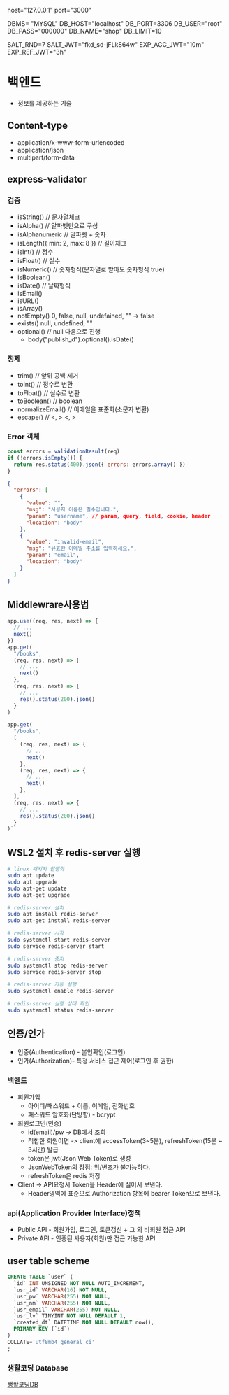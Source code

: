 host="127.0.0.1"
port="3000"

DBMS= "MYSQL"
DB_HOST="localhost"
DB_PORT=3306
DB_USER="root"
DB_PASS="000000"
DB_NAME="shop"
DB_LIMIT=10

SALT_RND=7
SALT_JWT="fkd_sd-jFLk864w"
EXP_ACC_JWT="10m"
EXP_REF_JWT="3h"

# 백엔드

- 정보를 제공하는 기술

## Content-type

- application/x-www-form-urlencoded
- application/json
- multipart/form-data

## express-validator

### 검증

- isString() // 문자열체크
- isAlpha() // 알파벳만으로 구성
- isAlphanumeric // 알파벳 + 숫자
- isLength({ min: 2, max: 8 }) // 길이체크
- isInt() // 정수
- isFloat() // 실수
- isNumeric() // 숫자형식(문자열로 받아도 숫자형식 true)
- isBoolean()
- isDate() // 날짜형식
- isEmail()
- isURL()
- isArray()
- notEmpty() 0, false, null, undefained, "" -> false
- exists() null, undefined, ""
- optional() // null 다음으로 진행
  - body("publish_d").optional().isDate()

### 정제

- trim() // 앞뒤 공백 제거
- toInt() // 정수로 변환
- toFloat() // 실수로 변환
- toBoolean() // boolean
- normalizeEmail() // 이메일을 표준화(소문자 변환)
- escape() // <, > &lt;, &gt;

### Error 객체

```js
const errors = validationResult(req)
if (!errors.isEmpty()) {
  return res.status(400).json({ errors: errors.array() })
}
```

```json
{
  "errors": [
    {
      "value": "",
      "msg": "사용자 이름은 필수입니다.",
      "param": "username", // param, query, field, cookie, header
      "location": "body"
    },
    {
      "value": "invalid-email",
      "msg": "유효한 이메일 주소를 입력하세요.",
      "param": "email",
      "location": "body"
    }
  ]
}
```

## Middlewrare사용법

```js
app.use((req, res, next) => {
  // ...
  next()
})
app.get(
  "/books",
  (req, res, next) => {
    // ...
    next()
  },
  (req, res, next) => {
    // ...
    res().status(200).json()
  }
)

app.get(
  "/books",
  [
    (req, res, next) => {
      // ...
      next()
    },
    (req, res, next) => {
      // ...
      next()
    },
  ],
  (req, res, next) => {
    // ...
    res().status(200).json()
  }
)``
```

## WSL2 설치 후 redis-server 실행

```bash
# linux 패키지 현행화
sudo apt update
sudo apt upgrade
sudo apt-get update
sudo apt-get upgrade

# redis-server 설치
sudo apt install redis-server
sudo apt-get install redis-server

# redis-server 시작
sudo systemctl start redis-server
sudo service redis-server start

# redis-server 중지
sudo systemctl stop redis-server
sudo service redis-server stop

# redis-server 자동 실행
sudo systemctl enable redis-server

# redis-server 실행 상태 확인
sudo systemctl status redis-server
```

## 인증/인가

- 인증(Authentication) - 본인확인(로그인)
- 인가(Authorization)- 특정 서비스 접근 제어(로그인 후 권한)

### 백엔드

- 회원가입
  - 아이디/패스워드 + 이름, 이메일, 전화번호
  - 패스워드 암호화(단방향) - bcrypt
- 회원로그인(인증)
  - id(email)/pw -> DB에서 조회
  - 적합한 회원이면 -> client에 accessToken(3~5분), refreshToken(15분 ~ 3시간) 발급
  - token은 jwt(Json Web Token)로 생성
  - JsonWebToken의 장점: 위/변조가 불가능하다.
  - refreshToken은 redis 저장
- Client -> API요청시 Token을 Header에 실어서 보낸다.
  - Header영역에 표준으로 Authorization 항목에 bearer Token으로 보낸다.

### api(Application Provider Interface)정책

- Public API - 회원가입, 로그인, 토큰갱신 + 그 외 비회원 접근 API
- Private API - 인증된 사용자(회원)만 접근 가능한 API

## user table scheme

```sql
CREATE TABLE `user` (
  `id` INT UNSIGNED NOT NULL AUTO_INCREMENT,
  `usr_id` VARCHAR(16) NOT NULL,
  `usr_pw` VARCHAR(255) NOT NULL,
  `usr_nm` VARCHAR(255) NOT NULL,
  `usr_email` VARCHAR(255) NOT NULL,
  `usr_lv` TINYINT NOT NULL DEFAULT 1,
  `created_dt` DATETIME NOT NULL DEFAULT now(),
  PRIMARY KEY (`id`)
)
COLLATE='utf8mb4_general_ci'
;
```

### 생활코딩 Database

[생활코딩DB](https://opentutorials.org/course/3162)
